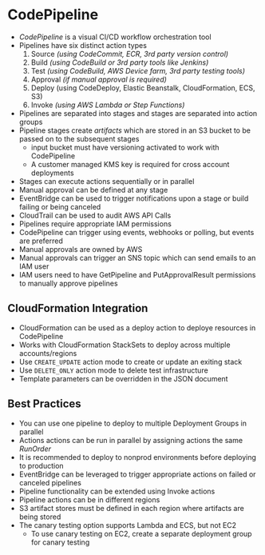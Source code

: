 # CodePipeline

- *CodePipeline* is a visual CI/CD workflow orchestration tool
- Pipelines have six distinct action types
    1. Source *(using CodeCommit, ECR, 3rd party version control)*
    2. Build *(using CodeBuild or 3rd party tools like Jenkins)*
    3. Test *(using CodeBuild, AWS Device farm, 3rd party testing tools)*
    4. Approval *(if manual approval is required)*
    5. Deploy (using CodeDeploy, Elastic Beanstalk, CloudFormation, ECS, S3)
    6. Invoke *(using AWS Lambda or Step Functions)*
- Pipelines are separated into stages and stages are separated into action groups
- Pipeline stages create *artifacts* which are stored in an S3 bucket to be passed on to the subsequent stages
    - input bucket must have versioning activated to work with CodePipeline
    - A customer managed KMS key is required for cross account deployments
- Stages can execute actions sequentially or in parallel
- Manual approval can be defined at any stage
- EventBridge can be used to trigger notifications upon a stage or build failing or being canceled
- CloudTrail can be used to audit AWS API Calls
- Pipelines require appropriate IAM permissions
- CodePipeline can trigger using events, webhooks or polling, but events are preferred
- Manual approvals are owned by AWS
- Manual approvals can trigger an SNS topic which can send emails to an IAM user
- IAM users need to have GetPipeline and PutApprovalResult permissions to manually approve pipelines

## CloudFormation Integration

- CloudFormation can be used as a deploy action to deploye resources in CodePipeline
- Works with CloudFormation StackSets to deploy across multiple accounts/regions
- Use `CREATE_UPDATE` action mode to create or update an exiting stack
- Use `DELETE_ONLY` action mode to delete test infrastructure
- Template parameters can be overridden in the JSON document

## Best Practices

- You can use one pipeline to deploy to multiple Deployment Groups in parallel
- Actions actions can be run in parallel by assigning actions the same *RunOrder*
- It is recommended to deploy to nonprod environments before deploying to production
- EventBridge can be leveraged to trigger appropriate actions on failed or canceled pipelines
- Pipeline functionality can be extended using Invoke actions
- Pipeline actions can be in different regions
- S3 artifact stores must be defined in each region where artifacts are being stored
- The canary testing option supports Lambda and ECS, but not EC2
    - To use canary testing on EC2, create a separate deployment group for canary testing

